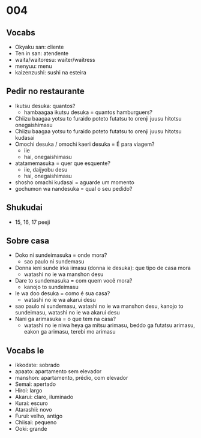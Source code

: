 # 004

## Vocabs

- Okyaku san: cliente
- Ten in san: atendente
- waita/waitoresu: waiter/waitress
- menyuu: menu
- kaizenzushi: sushi na esteira

## Pedir no restaurante

- Ikutsu desuka: quantos?
  - hambaagaa ikutsu desuka = quantos hamburguers?
- Chiizu baagaa yotsu to furaido poteto futatsu to orenji juusu hitotsu onegaishimasu
- Chiizu baagaa yotsu to furaido poteto futatsu to orenji juusu hitotsu kudasai
- Omochi desuka / omochi kaeri desuka = É para viagem?
  - iie
  - hai, onegaishimasu
- atatamemasuka = quer que esquente?
  - iie, daijyobu desu
  - hai, onegaishimasu
- shosho omachi kudasai = aguarde um momento
- gochumon wa nandesuka = qual o seu pedido?

## Shukudai

- 15, 16, 17 peeji

## Sobre casa

- Doko ni sundeimasuka = onde mora?
  - sao paulo ni sundemasu
- Donna ieni sunde irka iimasu (donna ie desuka): que tipo de casa mora
  - watashi no ie wa manshon desu
- Dare to sundemasuka = com quem você mora?
  - kanojo to sundeimasu
- Ie wa doo desuka = como é sua casa?
  - watashi no ie wa akarui desu
- sao paulo ni sundemasu, watashi no ie wa manshon desu, kanojo to sundeimasu, watashi no ie wa akarui desu
- Nani ga arimasuka = o que tem na casa?
  - watashi no ie niwa heya ga mitsu arimasu, beddo ga futatsu arimasu, eakon ga arimasu, terebi mo arimasu

## Vocabs Ie

- ikkodate: sobrado
- apaato: apartamento sem elevador
- manshon: apartamento, prédio, com elevador
- Semai: apertado
- Hiroi: largo
- Akarui: claro, iluminado
- Kurai: escuro
- Atarashii: novo
- Furui: velho, antigo
- Chiisai: pequeno
- Ooki: grande
